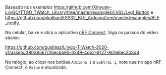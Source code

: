 Baseado nos exemplos https://github.com/Xinyuan-LilyGO/TTGO_TWatch_Library/tree/master/examples/LVGL/Lvgl_Button e https://github.com/nkolban/ESP32_BLE_Arduino/tree/master/examples/BLE_notify.

No celular, baixe e abra o aplicativo [nRF Connect](https://play.google.com/store/apps/details?id=no.nordicsemi.android.mcp&hl=pt_BR&gl=US).
Siga os passos do vídeo abaixo:



https://github.com/guidiasz/Lilygo-T-Watch-2020-v1/assets/38039567/26ecbb95-3249-4db2-9127-801e8ec243d8




No relógio, ao clicar nos botões `Adciona 1` e `Subtrai 1`, note que no app nRF Connect, o `Value` é atualizado.




